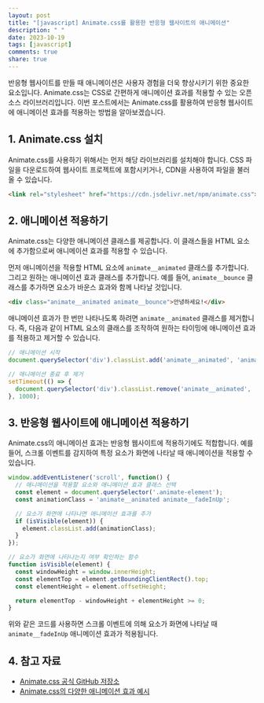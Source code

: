 ```yaml
---
layout: post
title: "[javascript] Animate.css를 활용한 반응형 웹사이트의 애니메이션"
description: " "
date: 2023-10-19
tags: [javascript]
comments: true
share: true
---
```


반응형 웹사이트를 만들 때 애니메이션은 사용자 경험을 더욱 향상시키기 위한 중요한 요소입니다. Animate.css는 CSS로 간편하게 애니메이션 효과를 적용할 수 있는 오픈소스 라이브러리입니다. 이번 포스트에서는 Animate.css를 활용하여 반응형 웹사이트에 애니메이션 효과를 적용하는 방법을 알아보겠습니다.

## 1. Animate.css 설치

Animate.css를 사용하기 위해서는 먼저 해당 라이브러리를 설치해야 합니다. CSS 파일을 다운로드하여 웹사이트 프로젝트에 포함시키거나, CDN을 사용하여 파일을 불러올 수 있습니다.

```html
<link rel="stylesheet" href="https://cdn.jsdelivr.net/npm/animate.css">
```

## 2. 애니메이션 적용하기

Animate.css는 다양한 애니메이션 클래스를 제공합니다. 이 클래스들을 HTML 요소에 추가함으로써 애니메이션 효과를 적용할 수 있습니다.

먼저 애니메이션을 적용할 HTML 요소에 `animate__animated` 클래스를 추가합니다. 그리고 원하는 애니메이션 효과 클래스를 추가합니다. 예를 들어, `animate__bounce` 클래스를 추가하면 요소가 바운스 효과와 함께 나타날 것입니다.

```html
<div class="animate__animated animate__bounce">안녕하세요!</div>
```

애니메이션 효과가 한 번만 나타나도록 하려면 `animate__animated` 클래스를 제거합니다. 즉, 다음과 같이 HTML 요소의 클래스를 조작하여 원하는 타이밍에 애니메이션 효과를 적용하고 제거할 수 있습니다.

```javascript
// 애니메이션 시작
document.querySelector('div').classList.add('animate__animated', 'animate__bounce');

// 애니메이션 종료 후 제거
setTimeout(() => {
  document.querySelector('div').classList.remove('animate__animated', 'animate__bounce');
}, 1000);
```

## 3. 반응형 웹사이트에 애니메이션 적용하기

Animate.css의 애니메이션 효과는 반응형 웹사이트에 적용하기에도 적합합니다. 예를 들어, 스크롤 이벤트를 감지하여 특정 요소가 화면에 나타날 때 애니메이션을 적용할 수 있습니다.

```javascript
window.addEventListener('scroll', function() {
  // 애니메이션을 적용할 요소와 애니메이션 효과 클래스 선택
  const element = document.querySelector('.animate-element');
  const animationClass = 'animate__animated animate__fadeInUp';

  // 요소가 화면에 나타나면 애니메이션 효과를 추가
  if (isVisible(element)) {
    element.classList.add(animationClass);
  }
});

// 요소가 화면에 나타나는지 여부 확인하는 함수
function isVisible(element) {
  const windowHeight = window.innerHeight;
  const elementTop = element.getBoundingClientRect().top;
  const elementHeight = element.offsetHeight;

  return elementTop - windowHeight + elementHeight >= 0;
}
```

위와 같은 코드를 사용하면 스크롤 이벤트에 의해 요소가 화면에 나타날 때 `animate__fadeInUp` 애니메이션 효과가 적용됩니다.

## 4. 참고 자료

- [Animate.css 공식 GitHub 저장소](https://github.com/animate-css/animate.css)
- [Animate.css의 다양한 애니메이션 효과 예시](https://animate.style/)